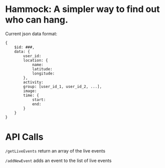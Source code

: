 # Hammock: A simpler way to find out who can hang.

Current json data format:

    {
        $id: ###,
        data: {
            user_id:
            location: {
                name:
                latitude:
                longitude:
            },
            activity:
            group: [user_id_1, user_id_2, ...],
            image:
            time: {
                start:
                end:
            }
        }
    }
    
# API Calls
`/getLiveEvents`
return an array of the live events

`/addNewEvent`
adds an event to the list of live events